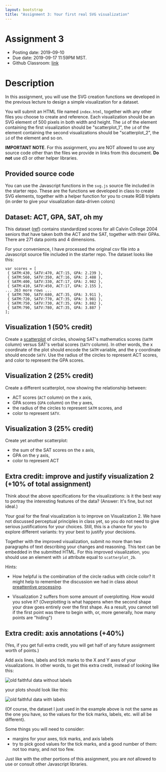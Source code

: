 ```yaml
---
layout: bootstrap
title: "Assignment 3: Your first real SVG visualization"
---
```


# Assignment 3

- Posting date: 2019-09-10
- Due date: 2019-09-17 11:59PM MST.
- Github Classroom: [link](https://classroom.github.com/a/173DEgxO)

# Description

In this assignment, you will use the SVG creation functions we
developed in the previous lecture to design a simple visualization for a dataset.

You will submit an HTML file named `index.html`, together with any
other files you choose to create and reference. Each visualization
should be an SVG element of 500 pixels in both width and height. The
`id` of the element containing the first visualization should be
"scatterplot_1", the `id` of the element containing the second
visualizations should be "scatterplot_2", the `id` of the element and so on.

**IMPORTANT NOTE**. For this assignment, you are NOT allowed to use any source
code other than the files we provide in links from this document. **Do
not** use d3 or other helper libraries.


## Provided source code

You can use the Javascript functions in the
`svg.js` source file included in the starter repo. These are the functions we
developed in class to create SVG elements, together with a helper
function for you to create RGB triplets (in order to give your
visualization data-driven colors)


## Dataset: ACT, GPA, SAT, oh my

This dataset ([ref](http://www.calvin.edu/~stob/data/)) contains
standardized scores for all Calvin College 2004 seniors that have
taken both the ACT and the SAT, together with their GPAs. There are
271 data points and 4 dimensions.

For your convenience, I have processed the original csv file into a
Javascript source file included in the starter repo.
The dataset looks like this:

    var scores = [
     { SATM:430, SATV:470, ACT:15, GPA: 2.239 },
     { SATM:560, SATV:350, ACT:16, GPA: 2.488 },
     { SATM:400, SATV:330, ACT:17, GPA: 2.982 },
     { SATM:410, SATV:450, ACT:17, GPA: 2.155 },
    ... 263 more rows ...
     { SATM:700, SATV:680, ACT:35, GPA: 3.911 },
     { SATM:720, SATV:770, ACT:35, GPA: 3.981 },
     { SATM:750, SATV:730, ACT:35, GPA: 3.882 },
     { SATM:790, SATV:780, ACT:35, GPA: 3.887 }
    ];

## Visualization 1 (50% credit)

Create a [scatterplot](http://en.wikipedia.org/wiki/Scatter_plot) of circles, showing
SAT's mathematics scores (`SATM` column) versus SAT's verbal scores
(`SATV` column). In other words, the x coordinate of the plot should encode
the `SATM` variable, and the y coordinate should encode `SATV`. Use
the radius of the circles to represent ACT scores, and color to
represent the GPA scores.

## Visualization 2 (25% credit)

Create a different scatterplot, now showing the relationship between:

* ACT scores (`ACT` column) on the x axis, 
* GPA scores (`GPA` column) on the y axes,
* the radius of the circles to represent `SATM` scores, and
* color to represent `SATV`.

## Visualization 3 (25% credit)

Create yet another scatterplot:

* the sum of the SAT scores on the x axis,
* GPA on the y axis,
* color to represent ACT

## Extra credit: improve and justify visualization 2 (+10% of total assignment)

Think about the above specifications for the visualizations: is it the
best way to portray the interesting features of the data? (Answer:
It's fine, but not ideal.)

Your goal for the final visualization is to improve on Visualization
2.  We have not discussed perceptual principles in class yet, so you
do not need to give serious justifications for your choices. Still,
this is a chance for you to explore different variants: try your best to justify
your decisions.

Together with the improved visualization, submit no more than two
paragraphs of text describing your changes and reasoning. This text
can be embedded in the submitted HTML. For this improved
visualization, you should use an element with `id` attribute equal to
`scatterplot_2b`.

Hints:

- How helpful is the combination of the circle radius with circle
color? It might help to remember the discussion we had in class about
[preattentive processing](http://www.csc.ncsu.edu/faculty/healey/PP/).

- Visualization 2 suffers from some amount of overplotting. How would
you solve it? (*Overplotting* is what happens when the second shape
your draw goes entirely over the first shape. As a result, you cannot
tell if the first point was there to begin with, or, more generally,
how many points are "hiding")

## Extra credit: axis annotations (+40%)

(Yes, if you get full extra credit, you will get half of any future
assignment worth of points.)

Add axis lines, labels and tick marks to the X and Y axes of your
visualizations. In other words, to get this extra credit, instead of
looking like this:

![old faithful data without labels](assignment_3/geyser_no_labels.png)

your plots should look like this:

![old faithful data with labels](assignment_3/geyser_labels.png)

(Of course, the dataset I just used in the example above is not the
same as the one you have, so the values for the tick marks, labels,
etc. will all be different).

Some things you will need to consider:

* margins for your axes, tick marks, and axis labels
* try to pick good values for the tick marks, and a good number of
  them: not too many, and not too few.

Just like with the other portions of this assignment, you are _not_
allowed to use or consult other Javascript libraries. 
